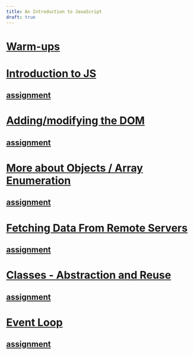 ```yaml
---
title: An Introduction to JavaScript
draft: true
---
```


# [Warm-ups](./warm-ups/)

# [Introduction to JS](./lectures/introduction-to-js)
## [assignment](./assignments/scoreboard)

# [Adding/modifying the DOM](./lectures/modify-the-dom)
## [assignment](./assignments/roshambo)

# [More about Objects / Array Enumeration](./lectures/enumeration)
## [assignment](./assignments/blackjack)

# [Fetching Data From Remote Servers](./lectures/fetching-data)
## [assignment](./assignments/weather-api)

# [Classes - Abstraction and Reuse](./lectures/abstraction-and-reuse)
## [assignment](./assignments/weather-oop)

# [Event Loop](../lectures/event-loop)
## [assignment](./assignments/tic-tac-toe)


